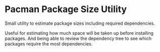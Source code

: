 Pacman Package Size Utility
===========================

Small utility to estimate package sizes including required dependencies.

Useful for estimating how much space will be taken up before installing packages. And being able to review the dependency tree to see which packages require the most dependencies.